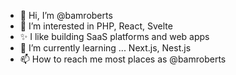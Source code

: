 - 👋 Hi, I’m @bamroberts
- 👀 I’m interested in PHP, React, Svelte
- :sparkles: I like building SaaS platforms and web apps 
- 🌱 I’m currently learning ... Next.js, Nest.js
- 📫 How to reach me most places as @bamroberts

<!---
bamroberts/bamroberts is a ✨ special ✨ repository because its `README.md` (this file) appears on your GitHub profile.
You can click the Preview link to take a look at your changes.
--->
